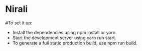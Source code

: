 # Nirali

#To set it up:

- Install the dependencies using npm install or yarn.
- Start the development server using yarn run start.
- To generate a full static production build, use npm run build.
